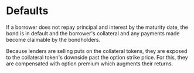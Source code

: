 # Defaults

If a borrower does not repay principal and interest by the maturity date, the bond is in default and the borrower's collateral and any payments made become claimable by the bondholders.

Because lenders are selling puts on the collateral tokens, they are exposed to the collateral token's downside past the option strike price. For this, they are compensated with option premium which augments their returns.

